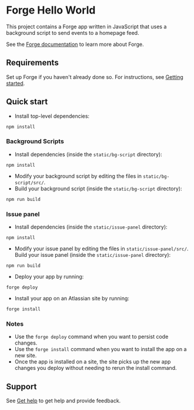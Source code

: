 # Forge Hello World

This project contains a Forge app written in JavaScript that uses a background script to send events to a homepage feed.

See the [Forge documentation](https://developer.atlassian.com/platform/forge) to learn more about Forge.

## Requirements

Set up Forge if you haven't already done so. For instructions, see [Getting started](https://developer.atlassian.com/platform/forge/getting-started/).

## Quick start
- Install top-level dependencies:
```
npm install
```
### Background Scripts
- Install dependencies (inside the `static/bg-script` directory):
```
npm install
```
- Modify your background script by editing the files in `static/bg-script/src/`.
- Build your background script (inside the `static/bg-script` directory):
```
npm run build
```
### Issue panel
- Install dependencies (inside the `static/issue-panel` directory):
```
npm install
```
- Modify your issue panel by editing the files in `static/issue-panel/src/`.
Build your issue panel (inside the `static/issue-panel` directory):
```
npm run build
```

- Deploy your app by running:
```
forge deploy
```

- Install your app on an Atlassian site by running:
```
forge install
```

### Notes
- Use the `forge deploy` command when you want to persist code changes.
- Use the `forge install` command when you want to install the app on a new site.
- Once the app is installed on a site, the site picks up the new app changes you deploy without needing to rerun the install command.

## Support

See [Get help](https://developer.atlassian.com/platform/forge/get-help/) to get help and provide feedback.

